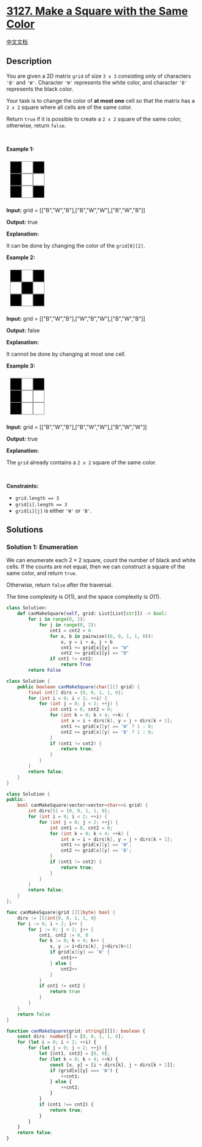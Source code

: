 # [3127. Make a Square with the Same Color](https://leetcode.com/problems/make-a-square-with-the-same-color)

[中文文档](/solution/3100-3199/3127.Make%20a%20Square%20with%20the%20Same%20Color/README.md)

<!-- tags:Array,Enumeration,Matrix -->

<!-- difficulty:Easy -->

## Description

<p>You are given a 2D matrix <code>grid</code> of size <code>3 x 3</code> consisting only of characters <code>&#39;B&#39;</code> and <code>&#39;W&#39;</code>. Character <code>&#39;W&#39;</code> represents the white color<!-- notionvc: 06a49cc0-a296-4bd2-9bfe-c8818edeb53a -->, and character <code>&#39;B&#39;</code> represents the black color<!-- notionvc: 06a49cc0-a296-4bd2-9bfe-c8818edeb53a -->.</p>

<p>Your task is to change the color of <strong>at most one</strong> cell<!-- notionvc: c04cb478-8dd5-49b1-80bb-727c6b1e0232 --> so that the matrix has a <code>2 x 2</code> square where all cells are of the same color.<!-- notionvc: adf957e1-fa0f-40e5-9a2e-933b95e276a7 --></p>

<p>Return <code>true</code> if it is possible to create a <code>2 x 2</code> square of the same color, otherwise, return <code>false</code>.</p>

<p>&nbsp;</p>
<style type="text/css">.grid-container {
  display: grid;
  grid-template-columns: 30px 30px 30px;
  padding: 10px;
}
.grid-item {
  background-color: black;
  border: 1px solid gray;
  height: 30px;
  font-size: 30px;
  text-align: center;
}
.grid-item-white {
  background-color: white;
}
</style>
<style class="darkreader darkreader--sync" media="screen" type="text/css">
</style>
<p><strong class="example">Example 1:</strong></p>

<div class="grid-container">
<div class="grid-item">&nbsp;</div>

<div class="grid-item grid-item-white">&nbsp;</div>

<div class="grid-item">&nbsp;</div>

<div class="grid-item">&nbsp;</div>

<div class="grid-item grid-item-white">&nbsp;</div>

<div class="grid-item grid-item-white">&nbsp;</div>

<div class="grid-item">&nbsp;</div>

<div class="grid-item grid-item-white">&nbsp;</div>

<div class="grid-item">&nbsp;</div>
</div>

<div class="example-block">
<p><strong>Input:</strong> <span class="example-io">grid = [[&quot;B&quot;,&quot;W&quot;,&quot;B&quot;],[&quot;B&quot;,&quot;W&quot;,&quot;W&quot;],[&quot;B&quot;,&quot;W&quot;,&quot;B&quot;]]</span></p>

<p><strong>Output:</strong> <span class="example-io">true</span></p>

<p><strong>Explanation:</strong></p>

<p>It can be done by changing the color of the <code>grid[0][2]</code>.</p>
</div>

<p><strong class="example">Example 2:</strong></p>

<div class="grid-container">
<div class="grid-item">&nbsp;</div>

<div class="grid-item grid-item-white">&nbsp;</div>

<div class="grid-item">&nbsp;</div>

<div class="grid-item grid-item-white">&nbsp;</div>

<div class="grid-item">&nbsp;</div>

<div class="grid-item grid-item-white">&nbsp;</div>

<div class="grid-item">&nbsp;</div>

<div class="grid-item grid-item-white">&nbsp;</div>

<div class="grid-item">&nbsp;</div>
</div>

<div class="example-block">
<p><strong>Input:</strong> <span class="example-io">grid = [[&quot;B&quot;,&quot;W&quot;,&quot;B&quot;],[&quot;W&quot;,&quot;B&quot;,&quot;W&quot;],[&quot;B&quot;,&quot;W&quot;,&quot;B&quot;]]</span></p>

<p><strong>Output:</strong> <span class="example-io">false</span></p>

<p><strong>Explanation:</strong></p>

<p>It cannot be done by changing at most one cell.</p>
</div>

<p><strong class="example">Example 3:</strong></p>

<div class="grid-container">
<div class="grid-item">&nbsp;</div>

<div class="grid-item grid-item-white">&nbsp;</div>

<div class="grid-item">&nbsp;</div>

<div class="grid-item">&nbsp;</div>

<div class="grid-item grid-item-white">&nbsp;</div>

<div class="grid-item grid-item-white">&nbsp;</div>

<div class="grid-item">&nbsp;</div>

<div class="grid-item grid-item-white">&nbsp;</div>

<div class="grid-item grid-item-white">&nbsp;</div>
</div>

<div class="example-block">
<p><strong>Input:</strong> <span class="example-io">grid = [[&quot;B&quot;,&quot;W&quot;,&quot;B&quot;],[&quot;B&quot;,&quot;W&quot;,&quot;W&quot;],[&quot;B&quot;,&quot;W&quot;,&quot;W&quot;]]</span></p>

<p><strong>Output:</strong> <span class="example-io">true</span></p>

<p><strong>Explanation:</strong></p>

<p>The <code>grid</code> already contains a <code>2 x 2</code> square of the same color.<!-- notionvc: 9a8b2d3d-1e73-457a-abe0-c16af51ad5c2 --></p>
</div>

<p>&nbsp;</p>
<p><strong>Constraints:</strong></p>

<ul>
	<li><code>grid.length == 3</code></li>
	<li><code>grid[i].length == 3</code></li>
	<li><code>grid[i][j]</code> is either <code>&#39;W&#39;</code> or <code>&#39;B&#39;</code>.</li>
</ul>

## Solutions

### Solution 1: Enumeration

We can enumerate each $2 \times 2$ square, count the number of black and white cells. If the counts are not equal, then we can construct a square of the same color, and return `true`.

Otherwise, return `false` after the traversal.

The time complexity is $O(1)$, and the space complexity is $O(1)$.

<!-- tabs:start -->

```python
class Solution:
    def canMakeSquare(self, grid: List[List[str]]) -> bool:
        for i in range(0, 2):
            for j in range(0, 2):
                cnt1 = cnt2 = 0
                for a, b in pairwise((0, 0, 1, 1, 0)):
                    x, y = i + a, j + b
                    cnt1 += grid[x][y] == "W"
                    cnt2 += grid[x][y] == "B"
                if cnt1 != cnt2:
                    return True
        return False
```

```java
class Solution {
    public boolean canMakeSquare(char[][] grid) {
        final int[] dirs = {0, 0, 1, 1, 0};
        for (int i = 0; i < 2; ++i) {
            for (int j = 0; j < 2; ++j) {
                int cnt1 = 0, cnt2 = 0;
                for (int k = 0; k < 4; ++k) {
                    int x = i + dirs[k], y = j + dirs[k + 1];
                    cnt1 += grid[x][y] == 'W' ? 1 : 0;
                    cnt2 += grid[x][y] == 'B' ? 1 : 0;
                }
                if (cnt1 != cnt2) {
                    return true;
                }
            }
        }
        return false;
    }
}
```

```cpp
class Solution {
public:
    bool canMakeSquare(vector<vector<char>>& grid) {
        int dirs[5] = {0, 0, 1, 1, 0};
        for (int i = 0; i < 2; ++i) {
            for (int j = 0; j < 2; ++j) {
                int cnt1 = 0, cnt2 = 0;
                for (int k = 0; k < 4; ++k) {
                    int x = i + dirs[k], y = j + dirs[k + 1];
                    cnt1 += grid[x][y] == 'W';
                    cnt2 += grid[x][y] == 'B';
                }
                if (cnt1 != cnt2) {
                    return true;
                }
            }
        }
        return false;
    }
};
```

```go
func canMakeSquare(grid [][]byte) bool {
	dirs := [5]int{0, 0, 1, 1, 0}
	for i := 0; i < 2; i++ {
		for j := 0; j < 2; j++ {
			cnt1, cnt2 := 0, 0
			for k := 0; k < 4; k++ {
				x, y := i+dirs[k], j+dirs[k+1]
				if grid[x][y] == 'W' {
					cnt1++
				} else {
					cnt2++
				}
			}
			if cnt1 != cnt2 {
				return true
			}
		}
	}
	return false
}
```

```ts
function canMakeSquare(grid: string[][]): boolean {
    const dirs: number[] = [0, 0, 1, 1, 0];
    for (let i = 0; i < 2; ++i) {
        for (let j = 0; j < 2; ++j) {
            let [cnt1, cnt2] = [0, 0];
            for (let k = 0; k < 4; ++k) {
                const [x, y] = [i + dirs[k], j + dirs[k + 1]];
                if (grid[x][y] === 'W') {
                    ++cnt1;
                } else {
                    ++cnt2;
                }
            }
            if (cnt1 !== cnt2) {
                return true;
            }
        }
    }
    return false;
}
```

<!-- tabs:end -->

<!-- end -->
